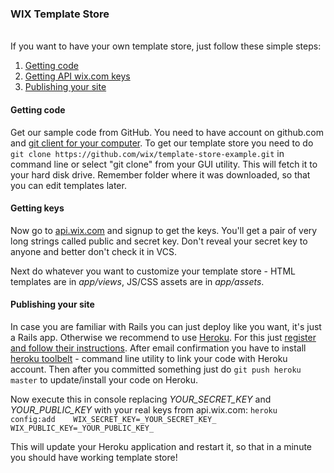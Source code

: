 ### WIX Template Store

<br />
If you want to have your own template store, just follow these simple steps:

1. [Getting code](#getting-code)
2. [Getting API wix.com keys](#keys)
3. [Publishing your site](#deploy)


#### Getting code<a id="getting-code"></a>
Get our sample code from GitHub. You need to have account on github.com and [git client for your computer](http://git-scm.com/downloads). To get our template store you need to do
``git clone https://github.com/wix/template-store-example.git`` in command line or select "git clone" from your GUI utility. This will fetch it to your hard disk drive. Remember folder where it was downloaded, so that you can edit templates later.

#### Getting keys<a id="keys"></a>
Now go to [api.wix.com](http://api.wix.com) and signup to get the keys. You'll get a pair of very long strings called public and secret key. Don't reveal your secret key to anyone and better don't check it in VCS.


Next do whatever you want to customize your template store - HTML templates are in *app/views*, JS/CSS assets are in *app/assets*.


#### Publishing your site<a id="deploy"></a>
In case you are familiar with Rails you can just deploy like you want, it's just a Rails app.
Otherwise we recommend to use [Heroku](heroku.com). For this just [register and follow their instructions](https://id.heroku.com/signup). After email confirmation you have to install [heroku toolbelt](https://toolbelt.heroku.com/) - command line utility to link your code with Heroku account. Then after you committed something just do ``git push heroku master`` to update/install your code on Heroku.

Now execute this in console replacing _YOUR_SECRET_KEY_ and _YOUR_PUBLIC_KEY_ with your real keys from api.wix.com:
`heroku config:add    WIX_SECRET_KEY=_YOUR_SECRET_KEY_    WIX_PUBLIC_KEY=_YOUR_PUBLIC_KEY_`

This will update your Heroku application and restart it, so that in a minute you should have working template store!
